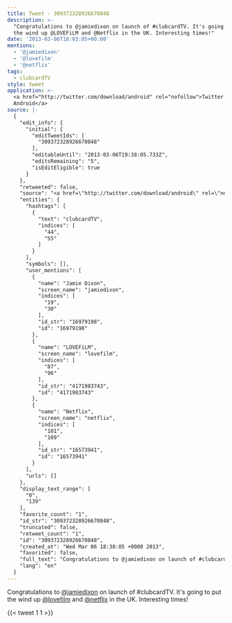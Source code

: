 ```yaml
---
title: Tweet - 309372328926670848
description: >-
  "Congratulations to @jamiedixon on launch of #clubcardTV. It's going to put
  the wind up @LOVEFiLM and @Netflix in the UK. Interesting times!"
date: '2013-03-06T18:03:05+00:00'
mentions:
  - '@jamiedixon'
  - '@lovefilm'
  - '@netflix'
tags:
  - clubcardTV
style: tweet
application: >-
  <a href="http://twitter.com/download/android" rel="nofollow">Twitter for
  Android</a>
source: |-
  {
    "edit_info": {
      "initial": {
        "editTweetIds": [
          "309372328926670848"
        ],
        "editableUntil": "2013-03-06T19:38:05.733Z",
        "editsRemaining": "5",
        "isEditEligible": true
      }
    },
    "retweeted": false,
    "source": "<a href=\"http://twitter.com/download/android\" rel=\"nofollow\">Twitter for Android</a>",
    "entities": {
      "hashtags": [
        {
          "text": "clubcardTV",
          "indices": [
            "44",
            "55"
          ]
        }
      ],
      "symbols": [],
      "user_mentions": [
        {
          "name": "Jamie Dixon",
          "screen_name": "jamiedixon",
          "indices": [
            "19",
            "30"
          ],
          "id_str": "16979198",
          "id": "16979198"
        },
        {
          "name": "LOVEFiLM",
          "screen_name": "lovefilm",
          "indices": [
            "87",
            "96"
          ],
          "id_str": "4171983743",
          "id": "4171983743"
        },
        {
          "name": "Netflix",
          "screen_name": "netflix",
          "indices": [
            "101",
            "109"
          ],
          "id_str": "16573941",
          "id": "16573941"
        }
      ],
      "urls": []
    },
    "display_text_range": [
      "0",
      "139"
    ],
    "favorite_count": "1",
    "id_str": "309372328926670848",
    "truncated": false,
    "retweet_count": "1",
    "id": "309372328926670848",
    "created_at": "Wed Mar 06 18:38:05 +0000 2013",
    "favorited": false,
    "full_text": "Congratulations to @jamiedixon on launch of #clubcardTV. It's going to put the wind up @LOVEFiLM and @Netflix in the UK. Interesting times!",
    "lang": "en"
  }
---
```

Congratulations to [@jamiedixon](https://twitter.com/@jamiedixon) on launch of #clubcardTV. It's going to put the wind up [@lovefilm](https://twitter.com/@lovefilm) and [@netflix](https://twitter.com/@netflix) in the UK. Interesting times!
    
{{< tweet 1 1 >}}
    
